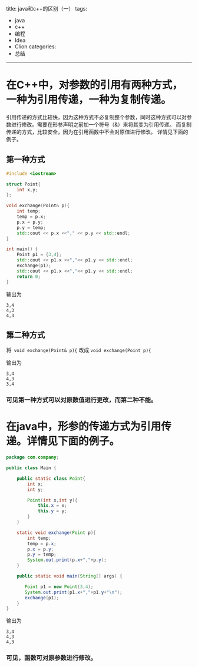 title: java和c++的区别（一）
tags:
- java
- c++
- 编程
- Idea
- Clion
categories:
- 总结
---

# 在C++中，对参数的引用有两种方式，一种为引用传递，一种为复制传递。

引用传递的方式比较快，因为这种方式不必复制整个参数，同时这种方式可以对参数进行修改。需要在形参声明之前加一个符号（&）来将其变为引用传递。
而复制传递的方式，比较安全，因为在引用函数中不会对原值进行修改。
详情见下面的例子。
<!-- more -->

## 第一种方式
```c++
#include <iostream>

struct Point{
    int x,y;
};

void exchange(Point& p){
    int temp;
    temp = p.x;
    p.x = p.y;
    p.y = temp;
    std::cout << p.x <<"," << p.y << std::endl;
}

int main() {
    Point p1 = {3,4};
    std::cout << p1.x <<","<< p1.y << std::endl;
    exchange(p1);
    std::cout << p1.x <<","<< p1.y << std::endl;
    return 0;
}
```
输出为
```
3,4
4,3
4,3
```

## 第二种方式
将` void exchange(Point& p){` 改成 `void exchange(Point p){`

输出为
```
3,4
4,3
3,4
```

### 可见第一种方式可以对原数值进行更改，而第二种不能。

# 在java中，形参的传递方式为引用传递。详情见下面的例子。
```java
package com.company;

public class Main {

    public static class Point{
        int x;
        int y;

        Point(int x,int y){
            this.x = x;
            this.y = y;
        }
    }

    static void exchange(Point p){
        int temp;
        temp = p.x;
        p.x = p.y;
        p.y = temp;
        System.out.print(p.x+","+p.y);
    }

    public static void main(String[] args) {

       Point p1 = new Point(3,4);
       System.out.print(p1.x+","+p1.y+"\n");
       exchange(p1);
    }
}
```

输出为
```
3,4
4,3
4,3
```
### 可见，函数可对原参数进行修改。
